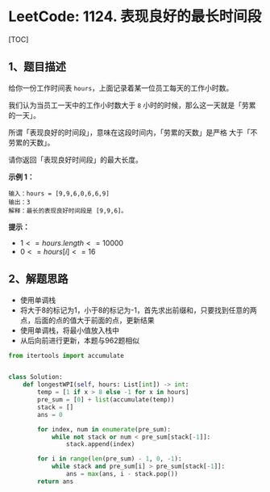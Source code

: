 # LeetCode: 1124. 表现良好的最长时间段

[TOC]

## 1、题目描述

给你一份工作时间表 `hours`，上面记录着某一位员工每天的工作小时数。

我们认为当员工一天中的工作小时数大于 `8` 小时的时候，那么这一天就是「劳累的一天」。

所谓「表现良好的时间段」，意味在这段时间内，「劳累的天数」是严格 大于「不劳累的天数」。

请你返回「表现良好时间段」的最大长度。

 

**示例 1：**

```
输入：hours = [9,9,6,0,6,6,9]
输出：3
解释：最长的表现良好时间段是 [9,9,6]。
```

**提示：**

-   $1 <= hours.length <= 10000$
-   $0 <= hours[i] <= 16$



## 2、解题思路

-   使用单调栈
-   将大于8的标记为1，小于8的标记为-1，首先求出前缀和，只要找到任意的两点，后面的点的值大于前面的点，更新结果
-   使用单调栈，将最小值放入栈中
-   从后向前进行更新，本题与962题相似



```python
from itertools import accumulate


class Solution:
    def longestWPI(self, hours: List[int]) -> int:
        temp = [1 if x > 8 else -1 for x in hours]
        pre_sum = [0] + list(accumulate(temp))
        stack = []
        ans = 0

        for index, num in enumerate(pre_sum):
            while not stack or num < pre_sum[stack[-1]]:
                stack.append(index)

        for i in range(len(pre_sum) - 1, 0, -1):
            while stack and pre_sum[i] > pre_sum[stack[-1]]:
                ans = max(ans, i - stack.pop())
        return ans
```

